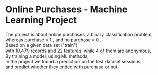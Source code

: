 # Online Purchases - Machine Learning Project

The project is about online purchases, a binary classification problem, whereas purchase = 1 , and no purchase = 0 . <br>
Based on a given data set ("train"), <br>
with 10,479 records and 22 features, while 4 of them are anonymous, <br>
By training a model, using ML methods, <br>
In the project we found a prediction on the test dataset sessions,<br> and predict whether they ended with purchase or not.


